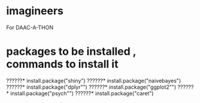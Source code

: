 # imagineers
For DAAC-A-THON

# packages to be installed , commands to install it
??????* install.package("shiny")
??????* install.package("naivebayes")
??????* install.package("dplyr"")
??????* install.package("ggplot2"")
??????* install.package("psych"")
??????* install.package("caret")
